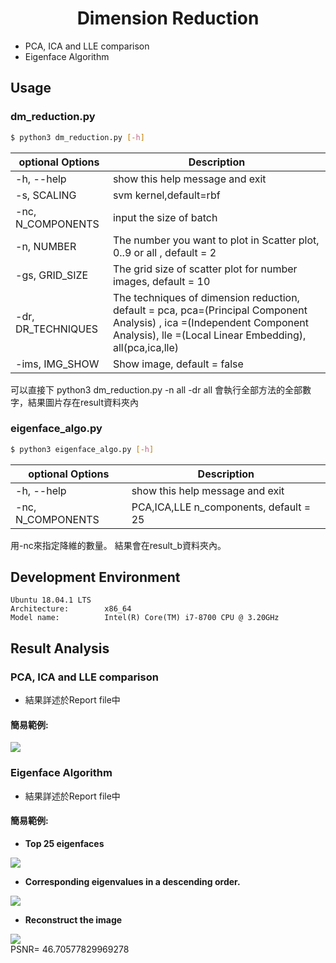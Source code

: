 # <center> Dimension Reduction </center>


* PCA, ICA and LLE comparison
* Eigenface Algorithm

## Usage
### dm_reduction.py
```sh
$ python3 dm_reduction.py [-h] 
```
| optional Options | Description |
| ---              | --- |
| -h, --help       | show this help message and exit |
| -s, SCALING       | svm kernel,default=rbf |
| -nc, N_COMPONENTS  | input the size of batch |
| -n, NUMBER     | The number you want to plot in Scatter plot, 0..9 or all , default = 2|
| -gs, GRID_SIZE | The grid size of scatter plot for number images, default = 10 |
| -dr, DR_TECHNIQUES | The techniques of dimension reduction, default = pca, pca=(Principal Component Analysis) , ica =(Independent Component Analysis), lle =(Local Linear Embedding), all(pca,ica,lle) |
|-ims, IMG_SHOW | Show image, default = false |

可以直接下
python3 dm_reduction.py -n all -dr all
會執行全部方法的全部數字，結果圖片存在result資料夾內

### eigenface_algo.py
```sh
$ python3 eigenface_algo.py [-h] 
```

| optional Options | Description |
| ---              | --- |
|-h, --help | show this help message and exit|
|-nc, N_COMPONENTS | PCA,ICA,LLE n_components, default = 25|
用-nc來指定降維的數量。
結果會在result_b資料夾內。


## Development Environment
    Ubuntu 18.04.1 LTS
    Architecture:        x86_64
	Model name:          Intel(R) Core(TM) i7-8700 CPU @ 3.20GHz

## Result Analysis

### PCA, ICA and LLE comparison
* 結果詳述於Report file中
#### 簡易範例:
![](https://i.imgur.com/UnxKpYX.png)

### Eigenface Algorithm
* 結果詳述於Report file中
#### 簡易範例:
* __Top 25 eigenfaces__
  
![](https://i.imgur.com/vTOXlEr.png)

* __Corresponding eigenvalues in a descending order.__
   
![](https://i.imgur.com/jsD1YhP.png)
 
* __Reconstruct the image__

![](https://i.imgur.com/DXR1FdM.png) </br>
PSNR= 46.70577829969278
